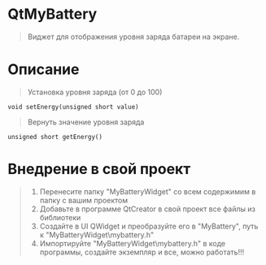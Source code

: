 # QtMyBattery  
 > Виджет для отображения уровня заряда батареи на экране.

# Описание

 > Установка уровня заряда (от 0 до 100)
   
    void setEnergy(unsigned short value) 

 > Вернуть значение уровня заряда

    unsigned short getEnergy()

# Внедрение в свой проект

 > 1)  Перенесите папку "MyBatteryWidget" со всем содержимим в папку с вашим проектом
 > 2)  Добавьте в программе QtCreator в свой проект все файлы из библиотеки
 > 3)  Создайте в UI QWidget и преобразуйте его в "MyBattery", путь к "MyBatteryWidget\mybattery.h" 
 > 4)  Импортируйте "MyBatteryWidget\mybattery.h" в коде программы, создайте экземпляр и все, можно работать!!!


